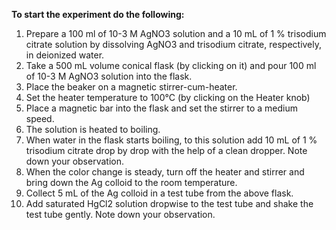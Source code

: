 **To start the experiment do the following:**  
    
1. Prepare a 100 ml of 10-3 M AgNO3 solution and a 10 mL of 1 % trisodium citrate solution by dissolving AgNO3 and trisodium citrate, respectively, in deionized water.     
2. Take a 500 mL volume conical flask (by clicking on it) and pour 100 ml of 10-3 M AgNO3 solution into the flask.    
3.  Place the beaker on a magnetic stirrer-cum-heater.    
4.  Set the heater temperature to 100°C (by clicking on the Heater knob)    
5.  Place a magnetic bar into the flask and set the stirrer to a medium speed.       
6.  The solution is heated to boiling.    
7.  When water in the flask starts boiling, to this solution add 10 mL of 1 % trisodium citrate drop by drop with the help of a clean dropper. Note down your observation.    
8.  When the color change is steady, turn off the heater and stirrer and bring down the Ag colloid to the room temperature.    
9.  Collect 5 mL of the Ag colloid in a test tube from the above flask.    
10.  Add saturated HgCl2 solution dropwise to the test tube and shake the test tube gently. Note down your observation.  


